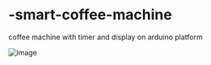 # -smart-coffee-machine
coffee machine with timer and display on arduino platform


![image](https://user-images.githubusercontent.com/43641188/218332262-edeb3b0f-14f6-415c-b518-3161dd4fc9b2.png)
